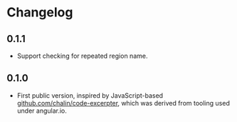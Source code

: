 # Changelog

## 0.1.1

- Support checking for repeated region name.

## 0.1.0

- First public version, inspired by JavaScript-based
  [github.com/chalin/code-excerpter](https://github.com/chalin/code-excerpter),
  which was derived from tooling used under angular.io.
  
